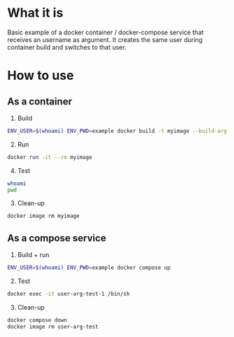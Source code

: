 
# What it is

Basic example of a docker container / docker-compose service that receives an username as argument. It creates the same user during container build and switches to that user.

# How to use

## As a container
1. Build
```bash
ENV_USER=$(whoami) ENV_PWD=example docker build -t myimage --build-arg ENV_USER=${ENV_USER} --build-arg=${ENV_PWD} .
```

2. Run
```bash
docker run -it --rm myimage
```

4. Test
```bash
whoami
pwd
```

3. Clean-up
```bash
docker image rm myimage
```

## As a compose service
1. Build + run
```bash
ENV_USER=$(whoami) ENV_PWD=example docker compose up
```

2. Test
```bash
docker exec -it user-arg-test-1 /bin/sh
```

3. Clean-up
```bash
docker compose down
docker image rm user-arg-test
```
